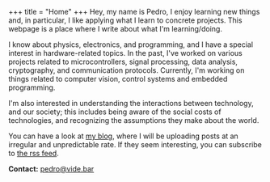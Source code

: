 +++
title = "Home"
+++
Hey, my name is Pedro, I enjoy learning new things and, in particular, I like applying
what I learn to concrete projects. This webpage is a place where I write about what I'm
learning/doing.

I know about physics, electronics, and programming, and I have a special interest in
hardware-related topics. In the past, I've worked on various projects related to
microcontrollers, signal processing, data analysis, cryptography, and communication
protocols. Currently, I'm working on things related to computer vision, control systems
and embedded programming.

I'm also interested in understanding the interactions between technology, and our
society; this includes being aware of the social costs of technologies, and
recognizing the assumptions they make about the world.


You can have a look at [my blog](@/blog/_index.md), where I will be uploading posts
at an irregular and unpredictable rate. If they seem interesting, you can subscribe to
[the rss feed](https://www.vide.bar/rss.xml).

**Contact:** <pedro@vide.bar>
